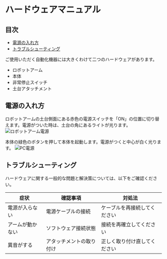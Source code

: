 # ハードウェアマニュアル

## 目次
- [電源の入れ方](#電源の入れ方)
- [トラブルシューティング](#トラブルシューティング)

ご使用いただく自動化機器には大きくわけて二つのハードウェアがあります。
- ロボットアーム
- 本体
- 非常停止スイッチ 
- 土台アタッチメント

## 電源の入れ方

ロボットアームの土台側面にある赤色の電源スイッチを「ON」の位置に切り替えます。電源がついた時は、土台の角にあるライトが光ります。
![ロボットアーム電源](./_images/robot_power.png)

本体の緑色のボタンを押して本体を起動します。電源がつくと中心が白く光ります。 
![PC電源](./_images/pc_power.png)



## トラブルシューティング

ハードウェアに関する一般的な問題と解決策については、以下をご確認ください。

| 症状 | 確認事項 | 対処法 |
|-----|---------|-------|
| 電源が入らない | 電源ケーブルの接続 | ケーブルを再接続してください |
| アームが動かない | ソフトウェア接続状態 | 接続を再確立してください |
| 異音がする | アタッチメントの取り付け | 正しく取り付け直してください |


